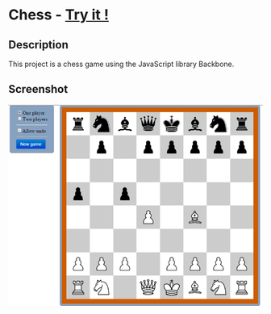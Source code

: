 # Chess - <a href="http://romain.parage.free.fr/chess/">Try it !</a>

## Description

This project is a chess game using the JavaScript library Backbone.

## Screenshot

![alt tag](https://raw.githubusercontent.com/Softcadbury/EPortfolio/master/EPortfolio/Content/Images/preview/chess.PNG)
